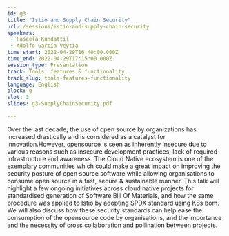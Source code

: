 ```yaml
---
id: g3
title: "Istio and Supply Chain Security"
url: /sessions/istio-and-supply-chain-security
speakers:
 - Faseela Kundattil
 - Adolfo García Veytia
time_start: 2022-04-29T16:40:00.000Z
time_end: 2022-04-29T17:15:00.000Z
session_type: Presentation
track: Tools, features & functionality
track_slug: tools-features-functionality
language: English
block: g
slot: 3
slides: g3-SupplyChainSecurity.pdf

---
```


Over the last decade, the use of open source by organizations has increased drastically and is considered as a catalyst for innovation.However, opensource is seen as inherently insecure due to various reasons such as insecure development practices, lack of required infrastructure and awareness. The Cloud Native ecosystem is one of the exemplary communities which could make a great impact on improving the security posture of open source software while allowing organisations to consume open source in a fast, secure & sustainable manner. This talk will highlight a few ongoing initiatives across cloud native projects for standardised generation of Software Bill Of Materials, and how the same procedure was applied to Istio by adopting SPDX standard using K8s bom. We will also discuss how these security standards can help ease the consumption of the opensource code by organisations, and the importance and the necessity of cross collaboration and pollination between projects.